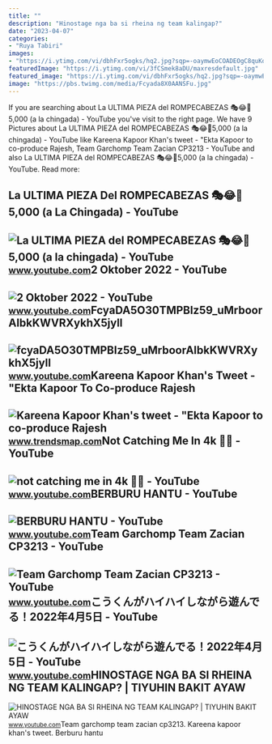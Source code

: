 ```yaml
---
title: ""
description: "Hinostage nga ba si rheina ng team kalingap?"
date: "2023-04-07"
categories:
- "Ruya Tabiri"
images:
- "https://i.ytimg.com/vi/dbhFxr5ogks/hq2.jpg?sqp=-oaymwEoCOADEOgC8quKqQMcGADwAQH4Ac4FgAKACooCDAgAEAEYciBKKDAwDw==&amp;rs=AOn4CLDAfAW5LaGq238fcsMek7RYuubMQg"
featuredImage: "https://i.ytimg.com/vi/3fCSmek8aDU/maxresdefault.jpg"
featured_image: "https://i.ytimg.com/vi/dbhFxr5ogks/hq2.jpg?sqp=-oaymwEoCOADEOgC8quKqQMcGADwAQH4Ac4FgAKACooCDAgAEAEYciBKKDAwDw==&amp;rs=AOn4CLDAfAW5LaGq238fcsMek7RYuubMQg"
image: "https://pbs.twimg.com/media/Fcyada8X0AANSFu.jpg"
---
```


If you are searching about La ULTIMA PIEZA del ROMPECABEZAS 🎭😂🧘5,000 (a la chingada) - YouTube you've visit to the right page. We have 9 Pictures about La ULTIMA PIEZA del ROMPECABEZAS 🎭😂🧘5,000 (a la chingada) - YouTube like Kareena Kapoor Khan's tweet - "Ekta Kapoor to co-produce Rajesh, Team Garchomp Team Zacian CP3213 - YouTube and also La ULTIMA PIEZA del ROMPECABEZAS 🎭😂🧘5,000 (a la chingada) - YouTube. Read more:

La ULTIMA PIEZA Del ROMPECABEZAS 🎭😂🧘5,000 (a La Chingada) - YouTube
-------------------------------------------------------------------

 ![La ULTIMA PIEZA del ROMPECABEZAS 🎭😂🧘5,000 (a la chingada) - YouTube](https://i.ytimg.com/vi/KdZ3OosEZ6s/hq2.jpg?sqp=-oaymwEoCOADEOgC8quKqQMcGADwAQH4Ad4EgAK4CIoCDAgAEAEYZSBMKGMwDw==&rs=AOn4CLCfzFvJaPoNerKMbSKycXF-fCyaDA) <small>www.youtube.com</small>2 Oktober 2022 - YouTube
------------------------

 ![2 Oktober 2022 - YouTube](https://i.ytimg.com/vi/dbhFxr5ogks/hq2.jpg?sqp=-oaymwEoCOADEOgC8quKqQMcGADwAQH4Ac4FgAKACooCDAgAEAEYciBKKDAwDw==&rs=AOn4CLDAfAW5LaGq238fcsMek7RYuubMQg) <small>www.youtube.com</small>FcyaDA5O30TMPBIz59\_uMrboorAIbkKWVRXykhX5jylI
---------------------------------------------

 ![fcyaDA5O30TMPBIz59_uMrboorAIbkKWVRXykhX5jylI](https://yt3.googleusercontent.com/fcyaDA5O30TMPBIz59_uMrboorAIbkKWVRXykhX5jylI_mHsQMtKYRKrSU6WFKQalZc67BxTzAc=s900-c-k-c0x00ffffff-no-rj) <small>www.youtube.com</small>Kareena Kapoor Khan's Tweet - "Ekta Kapoor To Co-produce Rajesh
---------------------------------------------------------------

 ![Kareena Kapoor Khan's tweet - "Ekta Kapoor to co-produce Rajesh](https://pbs.twimg.com/media/Fcyada8X0AANSFu.jpg) <small>www.trendsmap.com</small>Not Catching Me In 4k 📸📸 - YouTube
----------------------------------

 ![not catching me in 4k 📸📸 - YouTube](https://i.ytimg.com/vi/FCSmEk5_4ic/maxresdefault.jpg?sqp=-oaymwEoCIAKENAF8quKqQMcGADwAQH4Ac4FgAKACooCDAgAEAEYciBHKDQwDw==&rs=AOn4CLAUMlhmXpK63k0zGZ6GAmX-YsEWmA) <small>www.youtube.com</small>BERBURU HANTU - YouTube
-----------------------

 ![BERBURU HANTU - YouTube](https://i.ytimg.com/vi/3fCSmek8aDU/maxresdefault.jpg) <small>www.youtube.com</small>Team Garchomp Team Zacian CP3213 - YouTube
------------------------------------------

 ![Team Garchomp Team Zacian CP3213 - YouTube](https://i.ytimg.com/vi/HYLCwcE-Dgc/maxres2.jpg?sqp=-oaymwEoCIAKENAF8quKqQMcGADwAQH4AYwCgALgA4oCDAgAEAEYRSBHKGUwDw==&rs=AOn4CLC_ulBvmvqa2cf2uT56Qfk3FCYaDA) <small>www.youtube.com</small>こうくんがハイハイしながら遊んでる！2022年4月5日 - YouTube
-------------------------------------

 ![こうくんがハイハイしながら遊んでる！2022年4月5日 - YouTube](https://i.ytimg.com/vi/H2fAEMesIjo/maxresdefault.jpg?sqp=-oaymwEmCIAKENAF8quKqQMa8AEB-AH-CYAC0AWKAgwIABABGGUgXyhTMA8=&rs=AOn4CLCJYSghky0o-ilndxvg6fCYAda1ug) <small>www.youtube.com</small>HINOSTAGE NGA BA SI RHEINA NG TEAM KALINGAP? | TIYUHIN BAKIT AYAW
-----------------------------------------------------------------

 ![HINOSTAGE NGA BA SI RHEINA NG TEAM KALINGAP? | TIYUHIN BAKIT AYAW](https://i.ytimg.com/vi/e1fCSMEk2Pg/maxresdefault.jpg) <small>www.youtube.com</small>Team garchomp team zacian cp3213. Kareena kapoor khan's tweet. Berburu hantu
